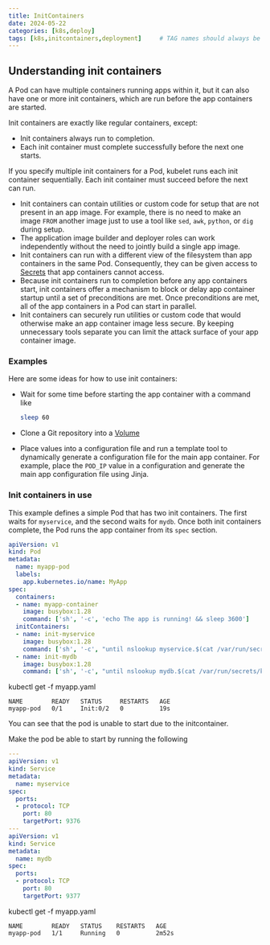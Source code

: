 ```yaml
---
title: InitContainers
date: 2024-05-22
categories: [k8s,deploy]
tags: [k8s,initcontainers,deployment]     # TAG names should always be lowercase
---
```


## Understanding init containers

A Pod can have multiple containers running apps within it, but it can also have one or more init containers, which are run before the app containers are started.

Init containers are exactly like regular containers, except:

* Init containers always run to completion.
* Each init container must complete successfully before the next one starts.

If you specify multiple init containers for a Pod, kubelet runs each init container sequentially. Each init container must succeed before the next can run.

* Init containers can contain utilities or custom code for setup that are not present in an app image. For example, there is no need to make an image `FROM` another image just to use a tool like `sed`, `awk`, `python`, or `dig` during setup.
* The application image builder and deployer roles can work independently without the need to jointly build a single app image.
* Init containers can run with a different view of the filesystem than app containers in the same Pod. Consequently, they can be given access to [Secrets](https://kubernetes.io/docs/concepts/configuration/secret/) that app containers cannot access.
* Because init containers run to completion before any app containers start, init containers offer a mechanism to block or delay app container startup until a set of preconditions are met. Once preconditions are met, all of the app containers in a Pod can start in parallel.
* Init containers can securely run utilities or custom code that would otherwise make an app container image less secure. By keeping unnecessary tools separate you can limit the attack surface of your app container image.

### Examples

Here are some ideas for how to use init containers:

* Wait for some time before starting the app container with a command like

  ```bash
  sleep 60
  ```

* Clone a Git repository into a [Volume](https://kubernetes.io/docs/concepts/storage/volumes/)

* Place values into a configuration file and run a template tool to dynamically generate a configuration file for the main app container. For example, place the `POD_IP` value in a configuration and generate the main app configuration file using Jinja.

### Init containers in use

This example defines a simple Pod that has two init containers. The first waits for `myservice`, and the second waits for `mydb`. Once both init containers complete, the Pod runs the app container from its `spec` section.

```yaml
apiVersion: v1
kind: Pod
metadata:
  name: myapp-pod
  labels:
    app.kubernetes.io/name: MyApp
spec:
  containers:
  - name: myapp-container
    image: busybox:1.28
    command: ['sh', '-c', 'echo The app is running! && sleep 3600']
  initContainers:
  - name: init-myservice
    image: busybox:1.28
    command: ['sh', '-c', "until nslookup myservice.$(cat /var/run/secrets/kubernetes.io/serviceaccount/namespace).svc.cluster.local; do echo waiting for myservice; sleep 2; done"]
  - name: init-mydb
    image: busybox:1.28
    command: ['sh', '-c', "until nslookup mydb.$(cat /var/run/secrets/kubernetes.io/serviceaccount/namespace).svc.cluster.local; do echo waiting for mydb; sleep 2; done"]
```

kubectl get -f myapp.yaml

```
NAME        READY   STATUS     RESTARTS   AGE
myapp-pod   0/1     Init:0/2   0          19s
```

You can see that the pod is unable to start due to the initcontainer.

Make the pod be able to start by running the following

```yaml
---
apiVersion: v1
kind: Service
metadata:
  name: myservice
spec:
  ports:
  - protocol: TCP
    port: 80
    targetPort: 9376
---
apiVersion: v1
kind: Service
metadata:
  name: mydb
spec:
  ports:
  - protocol: TCP
    port: 80
    targetPort: 9377
```

kubectl get -f myapp.yaml
```
NAME        READY   STATUS    RESTARTS   AGE
myapp-pod   1/1     Running   0          2m52s
```